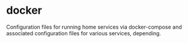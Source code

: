 # docker
Configuration files for running home services via docker-compose and associated configuration files for various services, depending.
